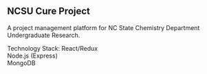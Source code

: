 ## NCSU Cure Project

A project management platform for NC State Chemistry Department Undergraduate Research.

Technology Stack:
React/Redux </br>
Node.js (Express) </br>
MongoDB </br>
